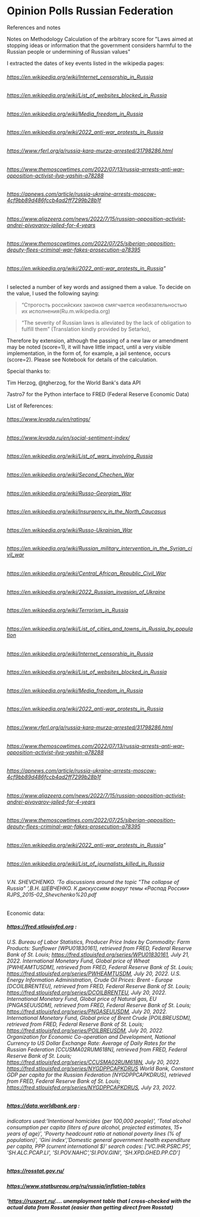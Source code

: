 # Opinion Polls Russian Federation

References and notes

Notes on Methodology
Calculation of the arbitrary score for 
  "Laws aimed at stopping ideas or information that the government considers harmful to the Russian people or undermining of Russian values"

I extracted the dates of key events listed in the wikipedia pages:
###### *https://en.wikipedia.org/wiki/Internet_censorship_in_Russia* 
###### *https://en.wikipedia.org/wiki/List_of_websites_blocked_in_Russia*
###### *https://en.wikipedia.org/wiki/Media_freedom_in_Russia*
###### *https://en.wikipedia.org/wiki/2022_anti-war_protests_in_Russia*
###### *https://www.rferl.org/a/russia-kara-murza-arrested/31798286.html*
###### *https://www.themoscowtimes.com/2022/07/13/russia-arrests-anti-war-opposition-activist-ilya-yashin-a78288*
###### *https://apnews.com/article/russia-ukraine-arrests-moscow-4cf9bb89d486fccb4ad2ff7299b28b1f*
###### *https://www.aljazeera.com/news/2022/7/15/russian-opposition-activist-andrei-pivovarov-jailed-for-4-years*
###### *https://www.themoscowtimes.com/2022/07/25/siberian-opposition-deputy-flees-criminal-war-fakes-prosecution-a78395*
###### *https://en.wikipedia.org/wiki/2022_anti-war_protests_in_Russia"*

I selected a number of key words and assigned them a value. To decide on the value, I used the following saying:

> “Строгость российских законов смягчается необязательностью их исполнения(Ru.m.wikipedia.org) 

> “The severity of Russian laws is alleviated by the lack of obligation to fulfill them” (Translation kindly provided by Setarko), 

Therefore by extension, although the passing of a new law or amendment may be noted (score=1), it will have little impact, until a very visible implementation, in the form of, for example, a jail sentence, occurs (score=2). 
Please see Notebook for details of the calculation.

Special thanks to:

Tim Herzog, @tgherzog,  for the World Bank's data API 

7astro7 for the Python interface to FRED (Federal Reserve Economic Data) 

List of References: 
###### *https://www.levada.ru/en/ratings/*
###### *https://www.levada.ru/en/social-sentiment-index/*
###### *https://en.wikipedia.org/wiki/List_of_wars_involving_Russia*
###### *https://en.wikipedia.org/wiki/Second_Chechen_War*
###### *https://en.wikipedia.org/wiki/Russo-Georgian_War*
###### *https://en.wikipedia.org/wiki/Insurgency_in_the_North_Caucasus*
###### *https://en.wikipedia.org/wiki/Russo-Ukrainian_War*
###### *https://en.wikipedia.org/wiki/Russian_military_intervention_in_the_Syrian_civil_war*
###### *https://en.wikipedia.org/wiki/Central_African_Republic_Civil_War*
###### *https://en.wikipedia.org/wiki/2022_Russian_invasion_of_Ukraine*
###### *https://en.wikipedia.org/wiki/Terrorism_in_Russia*
###### *https://en.wikipedia.org/wiki/List_of_cities_and_towns_in_Russia_by_population*
###### *https://en.wikipedia.org/wiki/Internet_censorship_in_Russia*
###### *https://en.wikipedia.org/wiki/List_of_websites_blocked_in_Russia*
###### *https://en.wikipedia.org/wiki/Media_freedom_in_Russia*
###### *https://en.wikipedia.org/wiki/2022_anti-war_protests_in_Russia*
###### *https://www.rferl.org/a/russia-kara-murza-arrested/31798286.html*
###### *https://www.themoscowtimes.com/2022/07/13/russia-arrests-anti-war-opposition-activist-ilya-yashin-a78288*
###### *https://apnews.com/article/russia-ukraine-arrests-moscow-4cf9bb89d486fccb4ad2ff7299b28b1f*
###### *https://www.aljazeera.com/news/2022/7/15/russian-opposition-activist-andrei-pivovarov-jailed-for-4-years*
###### *https://www.themoscowtimes.com/2022/07/25/siberian-opposition-deputy-flees-criminal-war-fakes-prosecution-a78395*
###### *https://en.wikipedia.org/wiki/2022_anti-war_protests_in_Russia"*
###### *https://en.wikipedia.org/wiki/List_of_journalists_killed_in_Russia*
###### *V.N. SHEVCHENKO. ‘To discussions around the topic "The collapse of Russia" ‘,В.Н. ШЕВЧЕНКО. К дискуссиям вокруг темы «Распад России» RJPS_2015-02_Shevchenko%20.pdf*

Economic data:
##### *https://fred.stlouisfed.org* :
###### U.S. Bureau of Labor Statistics, Producer Price Index by Commodity: Farm Products: Sunflower [WPU01830161], retrieved from FRED, Federal Reserve Bank of St. Louis; https://fred.stlouisfed.org/series/WPU01830161, July 21, 2022. International Monetary Fund, Global price of Wheat [PWHEAMTUSDM], retrieved from FRED, Federal Reserve Bank of St. Louis; https://fred.stlouisfed.org/series/PWHEAMTUSDM, July 20, 2022. U.S. Energy Information Administration, Crude Oil Prices: Brent - Europe [DCOILBRENTEU], retrieved from FRED, Federal Reserve Bank of St. Louis; https://fred.stlouisfed.org/series/DCOILBRENTEU, July 20, 2022. International Monetary Fund, Global price of Natural gas, EU [PNGASEUUSDM], retrieved from FRED, Federal Reserve Bank of St. Louis; https://fred.stlouisfed.org/series/PNGASEUUSDM, July 20, 2022. International Monetary Fund, Global price of Brent Crude [POILBREUSDM], retrieved from FRED, Federal Reserve Bank of St. Louis; https://fred.stlouisfed.org/series/POILBREUSDM, July 20, 2022. Organization for Economic Co-operation and Development, National Currency to US Dollar Exchange Rate: Average of Daily Rates for the Russian Federation [CCUSMA02RUM618N], retrieved from FRED, Federal Reserve Bank of St. Louis; https://fred.stlouisfed.org/series/CCUSMA02RUM618N, July 20, 2022. https://fred.stlouisfed.org/series/NYGDPPCAPKDRUS World Bank, Constant GDP per capita for the Russian Federation [NYGDPPCAPKDRUS], retrieved from FRED, Federal Reserve Bank of St. Louis; https://fred.stlouisfed.org/series/NYGDPPCAPKDRUS, July 23, 2022.

##### *https://data.worldbank.org* : 
###### indicators used:'Intentional homicides (per 100,000 people)', 'Total alcohol consumption per capita (liters of pure alcohol, projected estimates, 15+ years of age)', 'Poverty headcount ratio at national poverty lines (% of population)', 'Gini index','Domestic general government health expenditure per capita, PPP (current international $)' search codes: ['VC.IHR.PSRC.P5', 'SH.ALC.PCAP.LI', 'SI.POV.NAHC','SI.POV.GINI', 'SH.XPD.GHED.PP.CD']

##### *https://rosstat.gov.ru/* 
##### *https://www.statbureau.org/ru/russia/inflation-tables*
##### *'https://ruxpert.ru/....* unemployment table that I cross-checked with the actual data from Rosstat (easier than getting direct from Rosstat)

